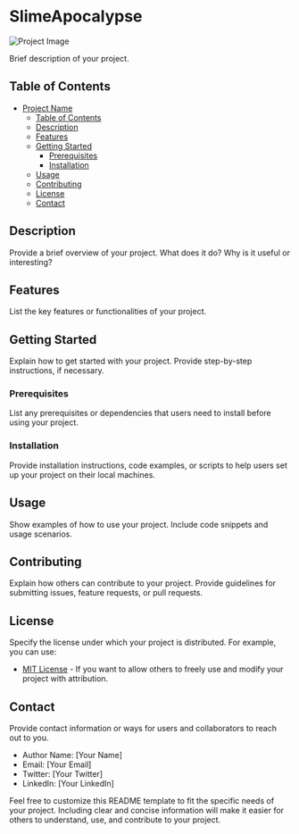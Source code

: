 # SlimeApocalypse 
![Project Image](https://img.itch.zone/aW1nLzEzMTMzMTI4LnBuZw==/347x500/wzScQb.png)

Brief description of your project.

## Table of Contents

- [Project Name](#project-name)
  - [Table of Contents](#table-of-contents)
  - [Description](#description)
  - [Features](#features)
  - [Getting Started](#getting-started)
    - [Prerequisites](#prerequisites)
    - [Installation](#installation)
  - [Usage](#usage)
  - [Contributing](#contributing)
  - [License](#license)
  - [Contact](#contact)

## Description

Provide a brief overview of your project. What does it do? Why is it useful or interesting?

## Features

List the key features or functionalities of your project.

## Getting Started

Explain how to get started with your project. Provide step-by-step instructions, if necessary.

### Prerequisites

List any prerequisites or dependencies that users need to install before using your project.

### Installation

Provide installation instructions, code examples, or scripts to help users set up your project on their local machines.

## Usage

Show examples of how to use your project. Include code snippets and usage scenarios.

## Contributing

Explain how others can contribute to your project. Provide guidelines for submitting issues, feature requests, or pull requests.

## License

Specify the license under which your project is distributed. For example, you can use:

- [MIT License](LICENSE) - If you want to allow others to freely use and modify your project with attribution.

## Contact

Provide contact information or ways for users and collaborators to reach out to you.

- Author Name: [Your Name]
- Email: [Your Email]
- Twitter: [Your Twitter]
- LinkedIn: [Your LinkedIn]

Feel free to customize this README template to fit the specific needs of your project. Including clear and concise information will make it easier for others to understand, use, and contribute to your project.
